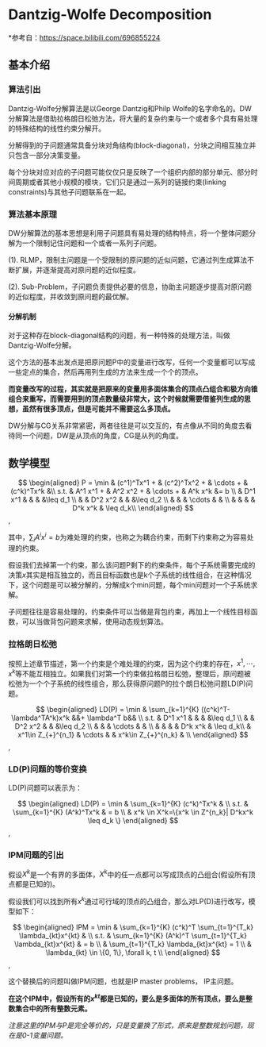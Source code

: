 # Dantzig-Wolfe Decomposition

*参考自：https://space.bilibili.com/696855224

## 基本介绍

### 算法引出

Dantzig-Wolfe分解算法是以George Dantzig和Philp Wolfe的名字命名的。DW分解算法是借助拉格朗日松弛方法，将大量的复杂约束与一个或者多个具有易处理的特殊结构的线性约束分解开。

分解得到的子问题通常具备分块对角结构(block-diagonal)，分块之间相互独立并只包含一部分决策变量。

每个分块对应对应的子问题可能仅仅只是反映了一个组织内部的部分单元、部分时间周期或者其他小规模的模块，它们只是通过一系列的链接约束(linking constraints)与其他子问题联系在一起。

### 算法基本原理

DW分解算法的基本思想是利用子问题具有易处理的结构特点，将一个整体问题分解为一个限制记住问题和一个或者一系列子问题。

(1). RLMP，限制主问题是一个受限制的原问题的近似问题，它通过列生成算法不断扩展，并逐渐提高对原问题的近似程度。

(2). Sub-Problem，子问题负责提供必要的信息，协助主问题逐步提高对原问题的近似程度，并收敛到原问题的最优解。

#### 分解机制

对于这种存在block-diagonal结构的问题，有一种特殊的处理方法，叫做Dantzig-Wolfe分解。

这个方法的基本出发点是把原问题P中的变量进行改写，任何一个变量都可以写成一些定点的集合，然后再用列生成的方法来生成一个个的顶点。

**而变量改写的过程，其实就是把原来的变量用多面体集合的顶点凸组合和极方向锥组合来重写，而需要用到的顶点数量级非常大，这个时候就需要借鉴列生成的思想，虽然有很多顶点，但是可能并不需要这么多顶点。**

DW分解与CG关系非常紧密，两者往往是可以交互的，有点像从不同的角度去看待同一个问题，DW是从顶点的角度，CG是从列的角度。

## 数学模型

$$
\begin{aligned}
 P = \min &  (c^1)^Tx^1 +   & (c^2)^Tx^2 +  & \cdots  + &  (c^k)^Tx^k   &\\
 s.t. &  A^1 x^1 +      & A^2 x^2 +     & \cdots +  &   A^k x^k     &= b  \\
      & D^1 x^1         &               &           &               &\leq d_1 \\
      &                 & D^2 x^2       &           &               &\leq d_2 \\
      &                 &               & \cdots    &               & \\
      &                 &               &           & D^k x^k       & \leq d_k\\
\end{aligned}
$$,


其中，$\sum_{i}A^ix^i = b$为难处理的约束，也称之为耦合约束，而剩下约束称之为容易处理的约束。


假设我们去掉第一个约束，那么该问题P剩下的约束条件，每个子系统需要完成的决策$x$其实是相互独立的，而且目标函数也是k个子系统的线性组合，在这种情况下，这个问题是可以被分解的，分解成k个min问题，每个min问题对一个子系统求解。

子问题往往是容易处理的，约束条件可以当做是背包约束，再加上一个线性目标函数，可以当做背包问题来求解，使用动态规划算法。


### 拉格朗日松弛

按照上述章节描述，第一个约束是个难处理的约束，因为这个约束的存在，$x^1, \cdots, x^k$等不能互相独立。如果我们对第一个约束做拉格朗日松弛，整理后，原问题被松弛为一个个子系统的线性组合，那么获得原问题P的拉个朗日松弛问题LD(P)问题。

$$
\begin{aligned}
 LD(P) = \min & \sum_{k=1}^{K} ((c^k)^T-\lambda^TA^k)x^k &&+ \lambda^T b&& \\
 s.t. & D^1 x^1         &               &           &               &\leq d_1 \\
      &                 & D^2 x^2       &           &               &\leq d_2 \\
      &                 &               & \cdots    &               & \\
      &                 &               &           & D^k x^k       & \leq d_k\\
      &    x^1\in Z_{+}^{n_1}            &      \cdots         &           &   x^k\in Z_{+}^{n_k}      & \\
\end{aligned}
$$,

### LD(P)问题的等价变换

LD(P)问题可以表示为：

$$
\begin{aligned}
 LD(P) = \min & \sum_{k=1}^{K} (c^k)^Tx^k &  \\
 s.t. & \sum_{k=1}^{K} (A^k)^Tx^k & = b \\
       &  x^k \in X^k=\{x^k \in Z^{n_k}| D^kx^k \leq d_k \}
\end{aligned}
$$,


### IPM问题的引出

假设$X^k$是一个有界的多面体，$X^k$中的任一点都可以写成顶点的凸组合(假设所有顶点都是已知的)。

假设我们可以找到所有$x^k$通过可行域的顶点的凸组合，那么对LP(D)进行改写，模型如下：

$$
\begin{aligned}
 IPM = \min & \sum_{k=1}^{K} (c^k)^T \sum_{t=1}^{T_k} \lambda_{kt}x^{kt}  &  \\
 s.t. & \sum_{k=1}^{K} (A^k)^T \sum_{t=1}^{T_k} \lambda_{kt}x^{kt} & = b \\
       & \sum_{t=1}^{T_k} \lambda_{kt}x^{kt} = 1 \\
       & \lambda_{kt} \in \{0, 1\}, \forall k, t  \\
\end{aligned}
$$,

这个替换后的问题叫做IPM问题，也就是IP master problems， IP主问题。

**在这个IPM中，假设所有的$x^{kt}$都是已知的，要么是多面体的所有顶点，要么是整数集合中的所有整数元素。**

*注意这里的IPM与P是完全等价的，只是变量换了形式，原来是整数规划问题，现在是0-1变量问题。*



